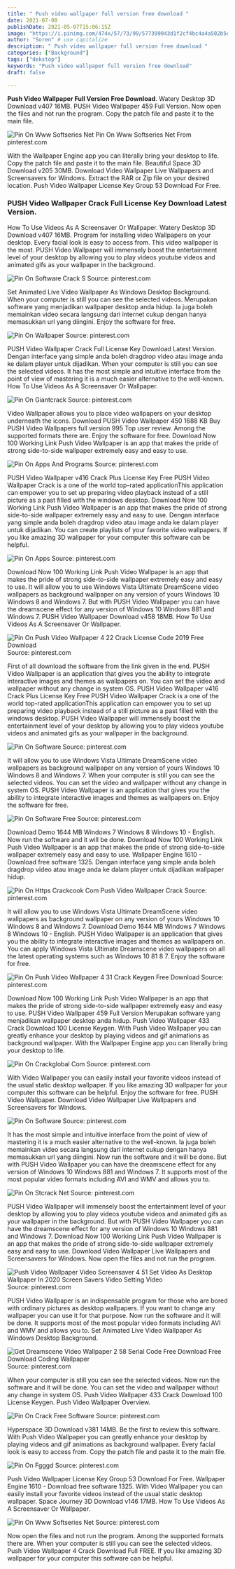 ```yaml
---
title: " Push video wallpaper full version free download "
date: 2021-07-08
publishDate: 2021-05-07T15:06:15Z
image: "https://i.pinimg.com/474x/57/73/99/577399043d1f2cf4bc4a4a502b5eca1b.jpg"
author: "Soren" # use capitalize
description: " Push video wallpaper full version free download "
categories: ["Background"]
tags: ["dekstop"]
keywords: "Push video wallpaper full version free download"
draft: false

---
```



**Push Video Wallpaper Full Version Free Download**. Watery Desktop 3D Download v407 16MB. PUSH Video Wallpaper 459 Full Version. Now open the files and not run the program. Copy the patch file and paste it to the main file.

![Pin On Www Softseries Net](https://i.pinimg.com/474x/57/73/99/577399043d1f2cf4bc4a4a502b5eca1b.jpg "Pin On Www Softseries Net")
Pin On Www Softseries Net From pinterest.com


With the Wallpaper Engine app you can literally bring your desktop to life. Copy the patch file and paste it to the main file. Beautiful Space 3D Download v205 30MB. Download Video Wallpaper Live Wallpapers and Screensavers for Windows. Extract the RAR or Zip file on your desired location. Push Video Wallpaper License Key Group 53 Download For Free.

### PUSH Video Wallpaper Crack Full License Key Download Latest Version.

How To Use Videos As A Screensaver Or Wallpaper. Watery Desktop 3D Download v407 16MB. Program for installing video Wallpapers on your desktop. Every facial look is easy to access from. This video wallpaper is the most. PUSH Video Wallpaper will immensely boost the entertainment level of your desktop by allowing you to play videos youtube videos and animated gifs as your wallpaper in the background.


![Pin On Software Crack S](https://i.pinimg.com/originals/27/93/36/279336fa72722f76651c870111f5abb7.png "Pin On Software Crack S")
Source: pinterest.com

Set Animated Live Video Wallpaper As Windows Desktop Background. When your computer is still you can see the selected videos. Merupakan software yang menjadikan wallpaper desktop anda hidup. Ia juga boleh memainkan video secara langsung dari internet cukup dengan hanya memasukkan url yang diingini. Enjoy the software for free.

![Pin On Wallpaper](https://i.pinimg.com/originals/6c/d4/b6/6cd4b64421371663d06f70f2aa26969c.jpg "Pin On Wallpaper")
Source: pinterest.com

PUSH Video Wallpaper Crack Full License Key Download Latest Version. Dengan interface yang simple anda boleh dragdrop video atau image anda ke dalam player untuk dijadikan. When your computer is still you can see the selected videos. It has the most simple and intuitive interface from the point of view of mastering it is a much easier alternative to the well-known. How To Use Videos As A Screensaver Or Wallpaper.

![Pin On Giantcrack](https://i.pinimg.com/originals/93/7d/36/937d3667b92fe3d4c8d022bf6a376922.png "Pin On Giantcrack")
Source: pinterest.com

Video Wallpaper allows you to place video wallpapers on your desktop underneath the icons. Download PUSH Video Wallpaper 450 1688 KB Buy PUSH Video Wallpapers full version 995 Top user review. Among the supported formats there are. Enjoy the software for free. Download Now 100 Working Link Push Video Wallpaper is an app that makes the pride of strong side-to-side wallpaper extremely easy and easy to use.

![Pin On Apps And Programs](https://i.pinimg.com/originals/41/91/5b/41915b4d2904cc2a7d02e164dc1eda50.png "Pin On Apps And Programs")
Source: pinterest.com

PUSH Video Wallpaper v416 Crack Plus License Key Free PUSH Video Wallpaper Crack is a one of the world top-rated applicationThis application can empower you to set up preparing video playback instead of a still picture as a past filled with the windows desktop. Download Now 100 Working Link Push Video Wallpaper is an app that makes the pride of strong side-to-side wallpaper extremely easy and easy to use. Dengan interface yang simple anda boleh dragdrop video atau image anda ke dalam player untuk dijadikan. You can create playlists of your favorite video wallpapers. If you like amazing 3D wallpaper for your computer this software can be helpful.

![Pin On Apps](https://i.pinimg.com/originals/42/00/75/4200750a536d54462b5ac2b459b10c9e.jpg "Pin On Apps")
Source: pinterest.com

Download Now 100 Working Link Push Video Wallpaper is an app that makes the pride of strong side-to-side wallpaper extremely easy and easy to use. It will allow you to use Windows Vista Ultimate DreamScene video wallpapers as background wallpaper on any version of yours Windows 10 Windows 8 and Windows 7. But with PUSH Video Wallpaper you can have the dreamscene effect for any version of Windows 10 Windows 881 and Windows 7. PUSH Video Wallpaper Download v458 18MB. How To Use Videos As A Screensaver Or Wallpaper.

![Pin On Push Video Wallpaper 4 22 Crack License Code 2019 Free Download](https://i.pinimg.com/564x/64/48/7a/64487a8c6b143c7844f9114fe58e6603.jpg "Pin On Push Video Wallpaper 4 22 Crack License Code 2019 Free Download")
Source: pinterest.com

First of all download the software from the link given in the end. PUSH Video Wallpaper is an application that gives you the ability to integrate interactive images and themes as wallpapers on. You can set the video and wallpaper without any change in system OS. PUSH Video Wallpaper v416 Crack Plus License Key Free PUSH Video Wallpaper Crack is a one of the world top-rated applicationThis application can empower you to set up preparing video playback instead of a still picture as a past filled with the windows desktop. PUSH Video Wallpaper will immensely boost the entertainment level of your desktop by allowing you to play videos youtube videos and animated gifs as your wallpaper in the background.

![Pin On Software](https://i.pinimg.com/originals/86/87/6f/86876fe7a515b8a9e9681e3881b8b153.jpg "Pin On Software")
Source: pinterest.com

It will allow you to use Windows Vista Ultimate DreamScene video wallpapers as background wallpaper on any version of yours Windows 10 Windows 8 and Windows 7. When your computer is still you can see the selected videos. You can set the video and wallpaper without any change in system OS. PUSH Video Wallpaper is an application that gives you the ability to integrate interactive images and themes as wallpapers on. Enjoy the software for free.

![Pin On Software Free](https://i.pinimg.com/originals/2c/12/28/2c1228fb715246e62dce43bef8cc986b.png "Pin On Software Free")
Source: pinterest.com

Download Demo 1644 MB Windows 7 Windows 8 Windows 10 - English. Now run the software and it will be done. Download Now 100 Working Link Push Video Wallpaper is an app that makes the pride of strong side-to-side wallpaper extremely easy and easy to use. Wallpaper Engine 1610 - Download free software 1325. Dengan interface yang simple anda boleh dragdrop video atau image anda ke dalam player untuk dijadikan wallpaper hidup.

![Pin On Https Crackcook Com Push Video Wallpaper Crack](https://i.pinimg.com/originals/52/ee/c0/52eec06f3f795ee4b8ba12aee2caabb8.jpg "Pin On Https Crackcook Com Push Video Wallpaper Crack")
Source: pinterest.com

It will allow you to use Windows Vista Ultimate DreamScene video wallpapers as background wallpaper on any version of yours Windows 10 Windows 8 and Windows 7. Download Demo 1644 MB Windows 7 Windows 8 Windows 10 - English. PUSH Video Wallpaper is an application that gives you the ability to integrate interactive images and themes as wallpapers on. You can apply Windows Vista Ultimate Dreamscene video wallpapers on all the latest operating systems such as Windows 10 81 8 7. Enjoy the software for free.

![Pin On Push Video Wallpaper 4 31 Crack Keygen Free Download](https://i.pinimg.com/originals/a9/c6/77/a9c67796b73b5a22a29e51ae054b54f4.jpg "Pin On Push Video Wallpaper 4 31 Crack Keygen Free Download")
Source: pinterest.com

Download Now 100 Working Link Push Video Wallpaper is an app that makes the pride of strong side-to-side wallpaper extremely easy and easy to use. PUSH Video Wallpaper 459 Full Version Merupakan software yang menjadikan wallpaper desktop anda hidup. Push Video Wallpaper 433 Crack Download 100 License Keygen. With Push Video Wallpaper you can greatly enhance your desktop by playing videos and gif animations as background wallpaper. With the Wallpaper Engine app you can literally bring your desktop to life.

![Pin On Crackglobal Com](https://i.pinimg.com/originals/a9/2f/0e/a92f0e2acae8bb3019829ef1204763c9.png "Pin On Crackglobal Com")
Source: pinterest.com

With Video Wallpaper you can easily install your favorite videos instead of the usual static desktop wallpaper. If you like amazing 3D wallpaper for your computer this software can be helpful. Enjoy the software for free. PUSH Video Wallpaper. Download Video Wallpaper Live Wallpapers and Screensavers for Windows.

![Pin On Software](https://i.pinimg.com/originals/c4/d8/db/c4d8db01ba5c4b401c48b1d37e0c5525.png "Pin On Software")
Source: pinterest.com

It has the most simple and intuitive interface from the point of view of mastering it is a much easier alternative to the well-known. Ia juga boleh memainkan video secara langsung dari internet cukup dengan hanya memasukkan url yang diingini. Now run the software and it will be done. But with PUSH Video Wallpaper you can have the dreamscene effect for any version of Windows 10 Windows 881 and Windows 7. It supports most of the most popular video formats including AVI and WMV and allows you to.

![Pin On Stcrack Net](https://i.pinimg.com/originals/fd/24/45/fd2445e3b8e0018bb9a2de5dc4a0cd30.png "Pin On Stcrack Net")
Source: pinterest.com

PUSH Video Wallpaper will immensely boost the entertainment level of your desktop by allowing you to play videos youtube videos and animated gifs as your wallpaper in the background. But with PUSH Video Wallpaper you can have the dreamscene effect for any version of Windows 10 Windows 881 and Windows 7. Download Now 100 Working Link Push Video Wallpaper is an app that makes the pride of strong side-to-side wallpaper extremely easy and easy to use. Download Video Wallpaper Live Wallpapers and Screensavers for Windows. Now open the files and not run the program.

![Push Video Wallpaper Video Screensaver 4 51 Set Video As Desktop Wallpaper In 2020 Screen Savers Video Setting Video](https://i.pinimg.com/originals/26/37/b9/2637b97c91174fe5d47fb3f5ab71c230.png "Push Video Wallpaper Video Screensaver 4 51 Set Video As Desktop Wallpaper In 2020 Screen Savers Video Setting Video")
Source: pinterest.com

PUSH Video Wallpaper is an indispensable program for those who are bored with ordinary pictures as desktop wallpapers. If you want to change any wallpaper you can use it for that purpose. Now run the software and it will be done. It supports most of the most popular video formats including AVI and WMV and allows you to. Set Animated Live Video Wallpaper As Windows Desktop Background.

![Get Dreamscene Video Wallpaper 2 58 Serial Code Free Download Free Download Coding Wallpaper](https://i.pinimg.com/originals/8d/bf/f8/8dbff8bfa115463ab5294060f333e42d.jpg "Get Dreamscene Video Wallpaper 2 58 Serial Code Free Download Free Download Coding Wallpaper")
Source: pinterest.com

When your computer is still you can see the selected videos. Now run the software and it will be done. You can set the video and wallpaper without any change in system OS. Push Video Wallpaper 433 Crack Download 100 License Keygen. Push Video Wallpaper Overview.

![Pin On Crack Free Software](https://i.pinimg.com/originals/93/17/2f/93172fdffdefd0ee5d4b769591f84140.jpg "Pin On Crack Free Software")
Source: pinterest.com

Hyperspace 3D Download v381 14MB. Be the first to review this software. With Push Video Wallpaper you can greatly enhance your desktop by playing videos and gif animations as background wallpaper. Every facial look is easy to access from. Copy the patch file and paste it to the main file.

![Pin On Fgggd](https://i.pinimg.com/474x/0d/c2/16/0dc216cd735c4e856436742fb03a9242.jpg "Pin On Fgggd")
Source: pinterest.com

Push Video Wallpaper License Key Group 53 Download For Free. Wallpaper Engine 1610 - Download free software 1325. With Video Wallpaper you can easily install your favorite videos instead of the usual static desktop wallpaper. Space Journey 3D Download v146 17MB. How To Use Videos As A Screensaver Or Wallpaper.

![Pin On Www Softseries Net](https://i.pinimg.com/474x/57/73/99/577399043d1f2cf4bc4a4a502b5eca1b.jpg "Pin On Www Softseries Net")
Source: pinterest.com

Now open the files and not run the program. Among the supported formats there are. When your computer is still you can see the selected videos. Push Video Wallpaper 4 Crack Download Full FREE. If you like amazing 3D wallpaper for your computer this software can be helpful.

